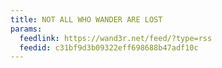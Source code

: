 ```yaml
---
title: NOT ALL WHO WANDER ARE LOST
params:
  feedlink: https://wand3r.net/feed/?type=rss
  feedid: c31bf9d3b09322eff698688b47adf10c
---
```

